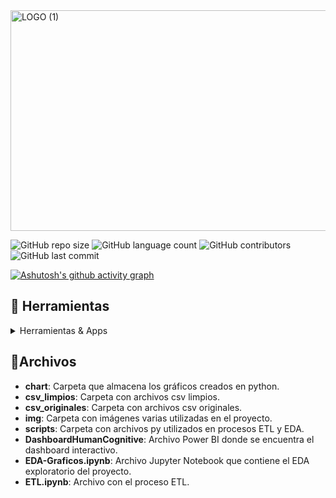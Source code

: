 <img width="1500" height="353" alt="LOGO (1)" src="https://github.com/user-attachments/assets/de509a1b-e027-4b8a-abe6-011f72739d91" />

![GitHub repo size](https://img.shields.io/github/repo-size/nikuvi/HumanCognitive?style=for-the-badge)
![GitHub language count](https://img.shields.io/github/languages/count/nikuvi/HumanCognitive?style=for-the-badge)
![GitHub contributors](https://img.shields.io/github/contributors/nikuvi/HumanCognitive?style=for-the-badge) 
![GitHub last commit](https://img.shields.io/github/last-commit/nikuvi/HumanCognitive?style=for-the-badge)

>
> 
[![Ashutosh's github activity graph](https://github-readme-activity-graph.vercel.app/graph?username=nikuvi)](https://github.com/nikuvi/HumanCognitive)
<!-- TechStack -->
## :space_invader: Herramientas

<details>
  <summary>Herramientas & Apps</summary>
  <ul>
    <img src="https://img.shields.io/badge/power_bi-F2C811?style=for-the-badge&logo=powerbi&logoColor=black"><a href="https://app.powerbi.com/"></a>
    <img src="https://img.shields.io/badge/python-ADD8E6?style=for-the-badge&logo=python&logoColor=black"><a href="https://www.python.org/"></a>
  </ul>
</details>

## 📁Archivos

- **chart**: Carpeta que almacena los gráficos creados en python.
- **csv_limpios**: Carpeta con archivos csv limpios.
- **csv_originales**: Carpeta con archivos csv originales.
- **img**: Carpeta con imágenes varias utilizadas en el proyecto.
- **scripts**: Carpeta con archivos py utilizados en procesos ETL y EDA.
- **DashboardHumanCognitive**: Archivo Power BI donde se encuentra el dashboard interactivo.
- **EDA-Graficos.ipynb**: Archivo Jupyter Notebook que contiene el EDA exploratorio del proyecto.
- **ETL.ipynb**: Archivo con el proceso ETL.


